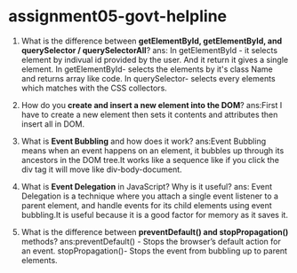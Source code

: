 # assignment05-govt-helpline
1. What is the difference between **getElementById, getElementById, and querySelector / querySelectorAll**?
   ans: In getElementById -
   it selects element by indivual id provided by the user. And it return it gives a single element.
   In getElementById-
   selects the elements by it's class Name and returns array like code.
   In querySelector-
   selects every elements which matches with the CSS collectors.
2. How do you **create and insert a new element into the DOM**?
ans:First I have to create a new element then sets it contents and attributes then insert all in DOM.
  
3. What is **Event Bubbling** and how does it work?
  ans:Event Bubbling means when an event happens on an element, it bubbles up through its ancestors in the DOM tree.It works like a sequence like if you click the div tag it will move like div-body-document.
4. What is **Event Delegation** in JavaScript? Why is it useful?
 ans: Event Delegation is a technique where you attach a single event listener to a parent element, and handle events for its child elements using event bubbling.It is useful because it is a good factor for memory as it saves it.
5. What is the difference between **preventDefault() and stopPropagation()** methods?
 ans:preventDefault() -
Stops the browser’s default action for an event.
stopPropagation()-
Stops the event from bubbling up to parent elements.


